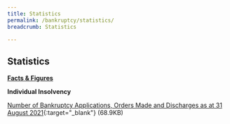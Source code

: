 ```yaml
---
title: Statistics
permalink: /bankruptcy/statistics/
breadcrumb: Statistics

---
```



Statistics
---

<u><b>Facts & Figures</b></u>

**Individual Insolvency**

[Number of Bankruptcy Applications, Orders Made and Discharges as at 31 August 2021](/files/NumberofBankruptcyApplicationsOrdersMadeandDischarges(Aug2021).pdf/){:target="_blank"} (68.9KB)
